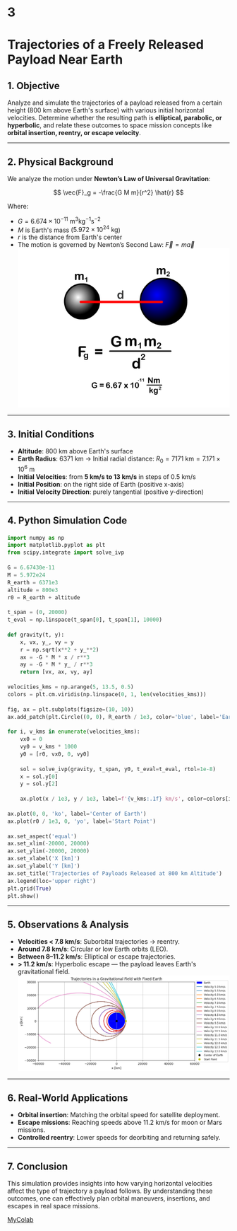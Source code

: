 # 3️
# Trajectories of a Freely Released Payload Near Earth

## 1. Objective

Analyze and simulate the trajectories of a payload released from a certain height (800 km above Earth's surface) with various initial horizontal velocities. Determine whether the resulting path is **elliptical, parabolic, or hyperbolic**, and relate these outcomes to space mission concepts like **orbital insertion, reentry, or escape velocity**.

---

## 2. Physical Background

We analyze the motion under **Newton’s Law of Universal Gravitation**:

$$
\vec{F}_g = -\frac{G M m}{r^2} \hat{r}
$$

Where:

* $G = 6.674 \times 10^{-11} \ \text{m}^3 \text{kg}^{-1} \text{s}^{-2}$
* $M$ is Earth's mass ($5.972 \times 10^{24} \ \text{kg}$)
* $r$ is the distance from Earth's center
* The motion is governed by Newton’s Second Law: $\vec{F} = m \vec{a}$
![alt text](image-10.png)
---

## 3.  Initial Conditions

* **Altitude**: 800 km above Earth's surface
* **Earth Radius**: 6371 km → Initial radial distance: $R_0 = 7171 \ \text{km} = 7.171 \times 10^6 \ \text{m}$
* **Initial Velocities**: from **5 km/s to 13 km/s** in steps of 0.5 km/s
* **Initial Position**: on the right side of Earth (positive x-axis)
* **Initial Velocity Direction**: purely tangential (positive y-direction)
---

## 4.  Python Simulation Code

```python
import numpy as np
import matplotlib.pyplot as plt
from scipy.integrate import solve_ivp

G = 6.67430e-11     
M = 5.972e24        
R_earth = 6371e3    
altitude = 800e3     
r0 = R_earth + altitude  

t_span = (0, 20000)
t_eval = np.linspace(t_span[0], t_span[1], 10000)

def gravity(t, y):
    x, vx, y_, vy = y
    r = np.sqrt(x**2 + y_**2)
    ax = -G * M * x / r**3
    ay = -G * M * y_ / r**3
    return [vx, ax, vy, ay]

velocities_kms = np.arange(5, 13.5, 0.5)
colors = plt.cm.viridis(np.linspace(0, 1, len(velocities_kms)))

fig, ax = plt.subplots(figsize=(10, 10))
ax.add_patch(plt.Circle((0, 0), R_earth / 1e3, color='blue', label='Earth'))

for i, v_kms in enumerate(velocities_kms):
    vx0 = 0
    vy0 = v_kms * 1000
    y0 = [r0, vx0, 0, vy0] 

    sol = solve_ivp(gravity, t_span, y0, t_eval=t_eval, rtol=1e-8)
    x = sol.y[0]
    y = sol.y[2]

    ax.plot(x / 1e3, y / 1e3, label=f'{v_kms:.1f} km/s', color=colors[i])

ax.plot(0, 0, 'ko', label='Center of Earth')
ax.plot(r0 / 1e3, 0, 'yo', label='Start Point')

ax.set_aspect('equal')
ax.set_xlim(-20000, 20000)
ax.set_ylim(-20000, 20000)
ax.set_xlabel('X [km]')
ax.set_ylabel('Y [km]')
ax.set_title('Trajectories of Payloads Released at 800 km Altitude')
ax.legend(loc='upper right')
plt.grid(True)
plt.show()
```

---

## 5. Observations & Analysis

* **Velocities < 7.8 km/s**: Suborbital trajectories → reentry.
* **Around 7.8 km/s**: Circular or low Earth orbits (LEO).
* **Between 8–11.2 km/s**: Elliptical or escape trajectories.
* **> 11.2 km/s**: Hyperbolic escape — the payload leaves Earth's gravitational field.
![alt text](image-13.png)
---

## 6.  Real-World Applications

* **Orbital insertion**: Matching the orbital speed for satellite deployment.
* **Escape missions**: Reaching speeds above 11.2 km/s for moon or Mars missions.
* **Controlled reentry**: Lower speeds for deorbiting and returning safely.

---

## 7. Conclusion

This simulation provides insights into how varying horizontal velocities affect the type of trajectory a payload follows. By understanding these outcomes, one can effectively plan orbital maneuvers, insertions, and escapes in real space missions.

[MyColab](https://colab.research.google.com/drive/1cAjtLmDVIHgMFJUM0uNMMg3DMz38aD7G)
